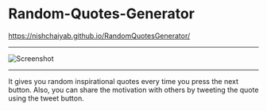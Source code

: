 # Random-Quotes-Generator
https://nishchaiyab.github.io/RandomQuotesGenerator/

<hr>

![Screenshot](https://user-images.githubusercontent.com/75383853/138604910-95428cd3-876e-4dc4-b6bb-37c6178fa527.png)

<hr>

It gives you random inspirational quotes every time you press the next button. Also, you can share the motivation with others by tweeting the quote using the tweet button.

